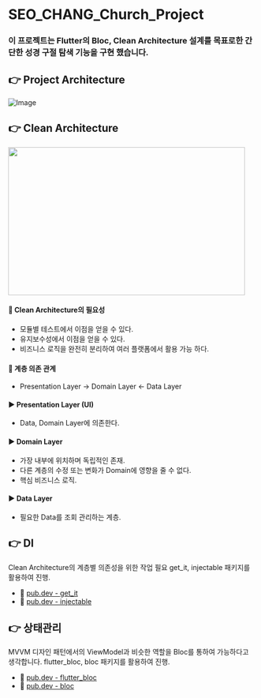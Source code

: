 # SEO_CHANG_Church_Project

### 이 프로젝트는 Flutter의 Bloc, Clean Architecture 설계를 목표로한 간단한 성경 구절 탐색 기능을 구현 했습니다.

## 👉 Project Architecture

![Image](https://github.com/user-attachments/assets/340dc129-cad7-4dfd-81d4-acb836f8de5e)


## 👉 Clean Architecture
<img src = "https://github.com/user-attachments/assets/e3945ef3-edcf-4196-860d-3d13f96f1537" width = "480" height = "300"/>

#### 🎯 Clean Architecture의 필요성
- 모듈별 테스트에서 이점을 얻을 수 있다.
- 유지보수성에서 이점을 얻을 수 있다.
- 비즈니스 로직을 완전히 분리하여 여러 플랫폼에서 활용 가능 하다.

#### 🤝 계층 의존 관계
- Presentation Layer -> Domain Layer <- Data Layer
#### ▶️ Presentation Layer (UI)
- Data, Domain Layer에 의존한다.
#### ▶️ Domain Layer
- 가장 내부에 위치하며 독립적인 존재.
- 다른 계층의 수정 또는 변화가 Domain에 영향을 줄 수 없다.
- 핵심 비즈니스 로직.
#### ▶️ Data Layer
- 필요한 Data를 조회 관리하는 계층.

## 👉 DI
Clean Architecture의 계층별 의존성을 위한 작업 필요 
get_it, injectable 패키지를 활용하여 진행.

- 📘 [pub.dev - get_it](https://pub.dev/packages/get_it)
- 📘 [pub.dev - injectable](https://pub.dev/packages/injectable)

## 👉 상태관리
MVVM 디자인 패턴에서의 ViewModel과 비슷한 역할을 Bloc를 통하여 가능하다고 생각합니다.
flutter_bloc, bloc 패키지를 활용하여 진행.

- 📘 [pub.dev - flutter_bloc](https://pub.dev/packages/flutter_bloc)
- 📘 [pub.dev - bloc](https://pub.dev/packages/bloc)
